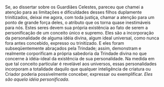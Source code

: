 Se, ao dissertar sobre os Guardiães Celestes, pareceu que chamei a atenção para as limitações e dificuldades desses filhos duplamente trinitizados, deixai me agora, com toda justiça, chamar a atenção para um ponto de grande força deles, o atributo que os torna quase inestimáveis para nós. Estes seres devem sua própria existência ao fato de serem a personificação de um conceito único e supremo. Eles são a incorporação da personalidade de alguma idéia divina, algum ideal universal, como nunca fora antes concebido, expresso ou trinitizado. E eles foram subseqüentemente abraçados pela Trindade; assim, demonstram e realmente corporificam a própria sabedoria da Trindade divina no que concerne à idéia-ideal da existência de sua personalidade. Na medida em que tal conceito particular é revelável aos universos, essas personalidades incorporam a totalidade daquilo que qualquer inteligência de criatura ou Criador poderia possivelmente conceber, expressar ou exemplificar. *Eles são aquela idéia personificada*.